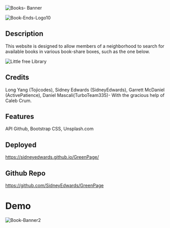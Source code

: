 ![Books- Banner](https://github.com/SidneyEdwards/GreenPage/assets/124628764/56f4c1cb-7a44-48cb-b364-0cf9a805b591)

![Book-Ends-Logo10](https://github.com/SidneyEdwards/GreenPage/assets/124628764/db7e4287-85d4-4155-bf0d-e990ba3d9837)

## Description
This website is designed to allow members of a neighborhood to search for available books in various book-share boxes, such as the one below. 

![Little free Library](https://github.com/SidneyEdwards/GreenPage/assets/124628764/94251d41-90e7-47f3-ac65-271a7a859ab1)

## Credits
Long Yang (Tojicodes), Sidney Edwards (SidneyEdwards), Garrett McDaniel (ActivePatience), Daniel Mascali(TurboTeam335)- With the gracious help of Caleb Crum.

## Features
API Github, Bootstrap CSS, Unsplash.com


## Deployed

https://sidneyedwards.github.io/GreenPage/

## Github Repo

https://github.com/SidneyEdwards/GreenPage

# Demo


![Book-Banner2](https://github.com/SidneyEdwards/GreenPage/assets/124628764/9be3686b-58bc-4f56-8041-734f3cf0f01a)
